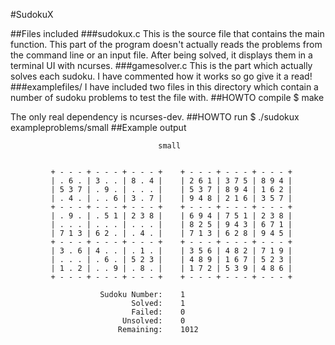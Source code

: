 #SudokuX

##Files included
###sudokux.c
This is the source file that contains the main function. This part of the program doesn't actually reads the problems from the command line or an input file. After being solved, it displays them in a terminal UI with ncurses.
###gamesolver.c
This is the part which actually solves each sudoku. I have commented how it works so go give it a read!
###examplefiles/
I have included two files in this directory which contain a number of sudoku problems to test the file with.
##HOWTO compile
$ make

The only real dependency is ncurses-dev.
##HOWTO run
$ ./sudokux exampleproblems/small
##Example output

                                     small


             + - - - + - - - + - - - +    + - - - + - - - + - - - +
             | . 6 . | 3 . . | 8 . 4 |    | 2 6 1 | 3 7 5 | 8 9 4 |
             | 5 3 7 | . 9 . | . . . |    | 5 3 7 | 8 9 4 | 1 6 2 |
             | . 4 . | . . 6 | 3 . 7 |    | 9 4 8 | 2 1 6 | 3 5 7 |
             + - - - + - - - + - - - +    + - - - + - - - + - - - +
             | . 9 . | . 5 1 | 2 3 8 |    | 6 9 4 | 7 5 1 | 2 3 8 |
             | . . . | . . . | . . . |    | 8 2 5 | 9 4 3 | 6 7 1 |
             | 7 1 3 | 6 2 . | . 4 . |    | 7 1 3 | 6 2 8 | 9 4 5 |
             + - - - + - - - + - - - +    + - - - + - - - + - - - +
             | 3 . 6 | 4 . . | . 1 . |    | 3 5 6 | 4 8 2 | 7 1 9 |
             | . . . | . 6 . | 5 2 3 |    | 4 8 9 | 1 6 7 | 5 2 3 |
             | 1 . 2 | . . 9 | . 8 . |    | 1 7 2 | 5 3 9 | 4 8 6 |
             + - - - + - - - + - - - +    + - - - + - - - + - - - +

                        Sudoku Number:    1
                               Solved:    1
                               Failed:    0
                             Unsolved:    0
                            Remaining:    1012